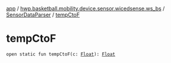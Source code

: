 [app](../../index.md) / [hwp.basketball.mobility.device.sensor.wicedsense.ws_bs](../index.md) / [SensorDataParser](index.md) / [tempCtoF](.)

# tempCtoF

`open static fun tempCtoF(c: `[`Float`](https://kotlinlang.org/api/latest/jvm/stdlib/kotlin/-float/index.html)`): `[`Float`](https://kotlinlang.org/api/latest/jvm/stdlib/kotlin/-float/index.html)